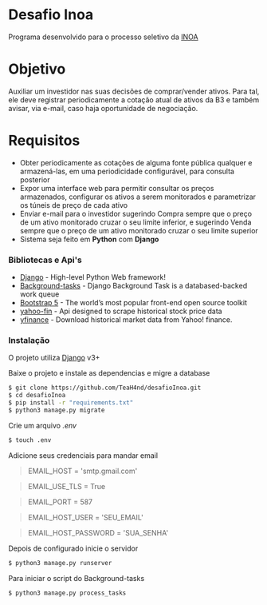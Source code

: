 # Desafio Inoa

Programa desenvolvido para o processo seletivo da [INOA](https://www.inoa.com.br/)

# Objetivo

Auxiliar um investidor nas suas decisões de comprar/vender ativos. Para tal, ele deve registrar periodicamente a cotação atual de ativos da B3 e também avisar, via e-mail, caso haja oportunidade de negociação.

# Requisitos

- Obter periodicamente as cotações de alguma fonte pública qualquer e armazená-las, em uma periodicidade configurável, para consulta posterior
- Expor uma interface web para permitir consultar os preços armazenados, configurar os ativos a serem monitorados e parametrizar os túneis de preço de cada ativo
- Enviar e-mail para o investidor sugerindo Compra sempre que o preço de um ativo monitorado cruzar o seu limite inferior, e sugerindo Venda sempre que o preço de um ativo monitorado cruzar o seu limite superior
- Sistema seja feito em **Python** com **Django**

### Bibliotecas e Api's
- [Django](https://www.djangoproject.com/) - High-level Python Web framework!
- [Background-tasks](https://django-background-tasks.readthedocs.io/en/latest/) - Django Background Task is a databased-backed work queue
- [Bootstrap 5](https://getbootstrap.com/) - The world’s most popular front-end open source toolkit
- [yahoo-fin](https://theautomatic.net/yahoo_fin-documentation/) - Api designed to scrape historical stock price data
- [yfinance](https://pypi.org/project/yfinance/) - Download historical market data from Yahoo! finance.

### Instalação

O projeto utiliza [Django](https://www.djangoproject.com/) v3+

Baixe o projeto e instale as dependencias e migre a database
```sh
$ git clone https://github.com/TeaH4nd/desafioInoa.git
$ cd desafioInoa
$ pip install -r "requirements.txt"
$ python3 manage.py migrate
```
Crie um arquivo _.env_
```sh
$ touch .env
```
Adicione seus credenciais para mandar email
>EMAIL_HOST = 'smtp.gmail.com'

>EMAIL_USE_TLS = True 

>EMAIL_PORT = 587 

>EMAIL_HOST_USER = 'SEU_EMAIL' 

>EMAIL_HOST_PASSWORD = 'SUA_SENHA'

Depois de configurado inicie o servidor
```sh
$ python3 manage.py runserver
```
Para iniciar o script do Background-tasks
```sh
$ python3 manage.py process_tasks
```